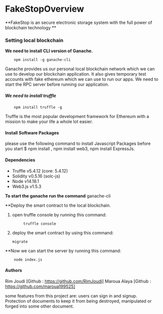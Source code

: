 # FakeStopOverview
**FakeStop is an secure electronic storage system with the full power of blockchain technology
**

###  Setting local blockchain
**We need to install CLI version of Ganache.**

		npm install -g ganache-cli

Ganache provides us our personal local blockchain network which we can use to develop our blockchain application. It also gives temporary test accounts with fake ethereum which we can use to run our apps. We need to start the RPC server before running our application.

##### We need to install truffle
		npm install truffle -g
Truffle is the most popular development framework for Ethereum with a mission to make your life a whole lot easier.

#### Install Software Packages
please use the following command to install Javascript Packages before you start $ npm install , npm install web3, npm install ExpressJs.
#### Dependencies
- Truffle v5.4.12 (core: 5.4.12)
- Solidity v0.5.16 (solc-js)
- Node v14.18.1
- Web3.js v1.5.3

**To start the ganache run the command**
ganache-cli

**Deploy the smart contract to the local blockchain.

1. open truffle console by running this command:

			truffle console
1.  deploy the smart contract by using this command:

		migrate
**Now we can start the server by running this command:

		node index.js
#### Authors
Rim Joudi [Github : https://github.com/RimJoudi] Maroua Alaya [Github : https://github.com/maroua199525]

some features from this project are: users can sign in and signup.
Protection of documents to keep it from being destroyed, manipulated or forged into some other document.